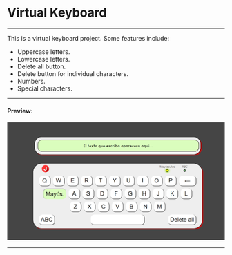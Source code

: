 # Virtual Keyboard
---
This is a virtual keyboard project. Some features include:
<ul>
<li>Uppercase letters.</li>
<li>Lowercase letters.</li>
<li>Delete all button.</li>
<li>Delete button for individual characters.</li>
<li>Numbers.</li>
<li>Special characters.</li>
</ul>

---

#### Preview:

![Preview](https://github.com/JulianKer/Teclado-virtual/blob/master/icons/preview.png)

---
